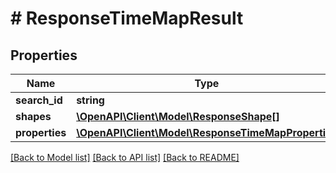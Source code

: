 # # ResponseTimeMapResult

## Properties

Name | Type | Description | Notes
------------ | ------------- | ------------- | -------------
**search_id** | **string** |  | 
**shapes** | [**\OpenAPI\Client\Model\ResponseShape[]**](ResponseShape.md) |  | 
**properties** | [**\OpenAPI\Client\Model\ResponseTimeMapProperties**](ResponseTimeMapProperties.md) |  | 

[[Back to Model list]](../../README.md#documentation-for-models) [[Back to API list]](../../README.md#documentation-for-api-endpoints) [[Back to README]](../../README.md)


